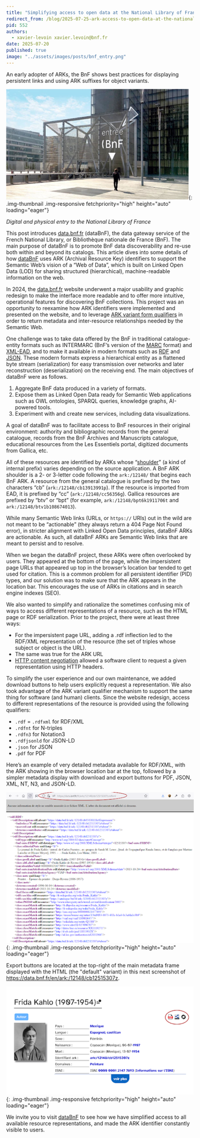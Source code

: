 ```yaml
---
title: "Simplifying access to open data at the National Library of France using ARK variants"
redirect_from: /blog/2025-07-25-ark-access-to-open-data-at-the-national-library-of-france/
pid: 552
authors:
  - xavier-levoin xavier.levoin@bnf.fr 
date: 2025-07-20
published: true
image: "../assets/images/posts/bnf_entry.png"
---
```


An early adopter of ARKs, the BnF shows best practices for displaying persistent links and using
ARK suffixes for object variants.

<!--more-->

![Digital and physical entry to the National Library of France](../../assets/images/posts/bnf_entry.png){: .img-thumbnail .img-responsive fetchpriority="high" height="auto" loading="eager"}

*Digital and physical entry to the National Library of France*

This post introduces [data.bnf.fr](https://data.bnf.fr) (dataBnF), the data gateway service of the French National Library, or Bibliothèque nationale de France (BnF). The main purpose of dataBnF is to promote BnF data discoverability and re-use both within and beyond its catalogs. This article dives into some details of how [dataBnF](https://data.bnf.fr) uses ARK (Archival Resource Key) identifiers to support the Semantic Web’s vision of a “Web of Data”, which is built on Linked Open Data (LOD) for sharing structured (hierarchical), machine-readable information on the web.

In 2024, the [data.bnf.fr](https://data.bnf.fr) website underwent a major usability and graphic redesign to make the interface more readable and to offer more intuitive, operational  features for discovering BnF collections. This project was an opportunity to reexamine how ARK identifiers were implemented and presented on the website, and to leverage [ARK variant form
qualifiers](https://www.ietf.org/archive/id/draft-kunze-ark-40.html#name-arks-that-reveal-object-var) in order to return metadata and inter-resource relationships needed by the Semantic Web. 

One challenge was to take data offered by the BnF in traditional catalogue-entity formats such as INTERMARC (BnF’s version of the [MARC](https://www.loc.gov/marc/) format) and [XML-EAD](https://www.loc.gov/ead/index.html), and to make it available in modern formats such as [RDF](https://en.wikipedia.org/wiki/Resource_Description_Framework) and [JSON](https://en.wikipedia.org/wiki/JSON). These modern formats express a hierarchical entity as a flattened byte stream (serialization) for easy transmission over networks and later reconstruction (deserialization) on the receiving end. The main objectives of dataBnF were as follows.

1. Aggregate BnF data produced in a variety of formats.
2. Expose them as Linked Open Data ready for Semantic Web applications such as OWL ontologies, SPARQL queries, knowledge graphs, AI-powered tools.
3. Experiment with and create new services, including data visualizations.

A goal of dataBnF was to facilitate access to BnF resources in their original environment: authority and bibliographic records from the general catalogue, records from the BnF Archives and Manuscripts catalogue, educational resources from the Les Essentiels portal, digitized documents from Gallica, etc.

All of these resources are identified by ARKs whose “[shoulder](https://arks.org/about/ark-namespaces/)” (a kind of internal prefix) varies depending on the source application. A BnF ARK shoulder is a 2- or 3-letter code following the `ark:/12148/` that begins each BnF ARK. A resource from the general catalogue is prefixed by the two characters “cb” (`ark:/12148/cb13913991p`). If the resource is imported from EAD, it is prefixed by “cc” (`ark:/12148/cc56356g`). Gallica resources are prefixed by “btv” or “bpt” (for example, `ark:/12148/bpt6k1911706t` and `ark:/12148/btv1b108674013`).

While many Semantic Web links (URLs, or `https://` URIs) out in the wild are not meant to be “actionable” (they always return a 404 Page Not Found error), in stricter alignment with Linked Open Data principles, dataBnF ARKs are actionable. As such, all dataBnF ARKs are Semantic Web links that are meant to persist and to resolve.

When we began the dataBnF project, these ARKs were often overlooked by users. They appeared at the bottom of the page, while the impersistent page URLs that appeared up top in the browser’s location bar tended to get used for citation. This is a common problem for all persistent identifier (PID) types, and our solution was to make sure that the ARK appears in the location bar. This encourages  the use of ARKs in citations and in search engine indexes (SEO). 

We also wanted to simplify and rationalize the sometimes confusing mix of ways to access different representations of a resource, such as the  HTML page or RDF serialization. Prior to the project, there were at least three ways:

- For the impersistent page URL, adding a .rdf inflection led to the RDF/XML representation of the resource (the set of triples whose subject or object is the URL).
- The same was true for the ARK URL
- [HTTP content
  negotiation](https://www.rfc-editor.org/rfc/rfc9110.html#name-content-negotiation) allowed a software client to request a given representation using HTTP headers.

To simplify the user experience and our own maintenance, we added download buttons to help users explicitly request a representation. We also took advantage of the ARK variant qualifier mechanism to support the same thing for software (and human) clients.  Since the website redesign, access to different representations of the resource is provided using the following qualifiers:

- `.rdf` = `.rdfxml` for RDF/XML
- `.rdfnt` for N-triples
- `.rdfn3` for Notation3
- `.rdfjsonld` for JSON-LD
- `.json` for JSON
- `.pdf` for PDF

Here’s an example of very detailed metadata available for RDF/XML, with the ARK showing in the browser location bar at the top, followed by a simpler metadata display with download and export buttons for PDF, JSON, XML, NT, N3, and JSON-LD.

![example of very detailed metadata available for RDF/XML](../../assets/images/posts/bnf_rdf_mdata.png){: .img-thumbnail .img-responsive fetchpriority="high" height="auto" loading="eager"}

Export buttons are located at the top-right of the main metadata frame displayed with the HTML (the "default" variant) in this next screenshot of https://data.bnf.fr/en/ark:/12148/cb12515307z.
 
![screenshot of page for artist Frida Kahlo](../../assets/images/posts/bnf_frida_kahlo.png){: .img-thumbnail .img-responsive fetchpriority="high" height="auto" loading="eager"}

We invite you to visit [dataBnF](https://data.bnf.fr) to see how we have simplified access to all available resource representations, and made the ARK identifier constantly visible to users.

[entry]: ../../assets/images/posts/bnf_entry.png
